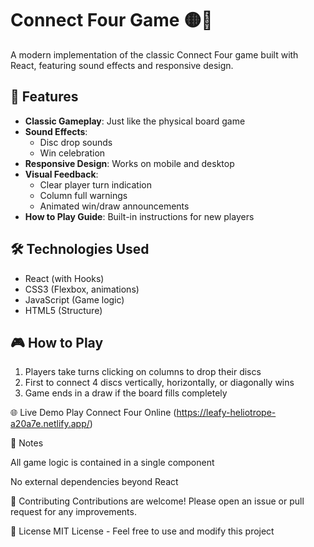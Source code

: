 # Connect Four Game 🟡🔴

A modern implementation of the classic Connect Four game built with React, featuring sound effects and responsive design.

## 🚀 Features

- **Classic Gameplay**: Just like the physical board game
- **Sound Effects**: 
  - Disc drop sounds
  - Win celebration
- **Responsive Design**: Works on mobile and desktop
- **Visual Feedback**:
  - Clear player turn indication
  - Column full warnings
  - Animated win/draw announcements
- **How to Play Guide**: Built-in instructions for new players

## 🛠️ Technologies Used

- React (with Hooks)
- CSS3 (Flexbox, animations)
- JavaScript (Game logic)
- HTML5 (Structure)

## 🎮 How to Play

1. Players take turns clicking on columns to drop their discs
2. First to connect 4 discs vertically, horizontally, or diagonally wins
3. Game ends in a draw if the board fills completely


🌐 Live Demo
Play Connect Four Online (https://leafy-heliotrope-a20a7e.netlify.app/)

📝 Notes

All game logic is contained in a single component

No external dependencies beyond React

🤝 Contributing
Contributions are welcome! Please open an issue or pull request for any improvements.

📜 License
MIT License - Feel free to use and modify this project

